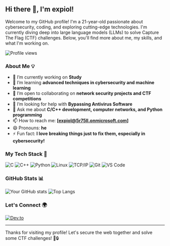 ## Hi there 👋, I'm expiol!

Welcome to my GitHub profile! I'm a 21-year-old passionate about cybersecurity, coding, and exploring cutting-edge technologies. I'm currently diving deep into large language models (LLMs) to solve Capture The Flag (CTF) challenges. Below, you'll find more about me, my skills, and what I'm working on.

![Profile views](https://visitor-badge.laobi.icu/badge?page_id=expiol)

### About Me 💡
- 🔭 I’m currently working on **Study**
- 🌱 I’m learning **advanced techniques in cybersecurity and machine learning**
- 👯 I’m open to collaborating on **network security projects and CTF competitions**
- 🤔 I’m looking for help with **Bypassing Antivirus Software**
- 💬 Ask me about **C/C++ development, computer networks, and Python programming**
- 📫 How to reach me: **[expiol@5r75ll.onmicrosoft.com]**
- 😄 Pronouns: **he**
- ⚡ Fun fact: **I love breaking things just to fix them, especially in cybersecurity!**

### My Tech Stack 🚀
![C](https://img.shields.io/badge/-C-A8B9CC?style=flat-square&logo=c&logoColor=white)
![C++](https://img.shields.io/badge/-C++-00599C?style=flat-square&logo=c%2B%2B&logoColor=white)
![Python](https://img.shields.io/badge/-Python-3776AB?style=flat-square&logo=python&logoColor=white)
![Linux](https://img.shields.io/badge/-Linux-FCC624?style=flat-square&logo=linux&logoColor=black)
![TCP/IP](https://img.shields.io/badge/-TCP/IP-0099CC?style=flat-square)
![Git](https://img.shields.io/badge/-Git-F05032?style=flat-square&logo=git&logoColor=white)
![VS Code](https://img.shields.io/badge/-VS%20Code-007ACC?style=flat-square&logo=visual-studio-code)

### GitHub Stats 📊
![Your GitHub stats](https://github-readme-stats.vercel.app/api?username=expiol&show_icons=true&theme=tokyonight)
![Top Langs](https://github-readme-stats.vercel.app/api/top-langs/?username=expiol&layout=compact&theme=tokyonight)

### Let's Connect 🌍
[![Dev.to](https://img.shields.io/badge/-Dev.to-black?style=flat-square&logo=dev.to)](https://dev.to/expiol)

---

Thanks for visiting my profile! Let's secure the web together and solve some CTF challenges! 🚀🔒
